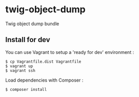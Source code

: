 # twig-object-dump

Twig object dump bundle

## Install for dev

You can use Vagrant to setup a 'ready for dev' environment :

```
$ cp Vagrantfile.dist Vagrantfile
$ vagrant up
$ vagrant ssh
```

Load dependencies with Composer :

```
$ composer install
```
